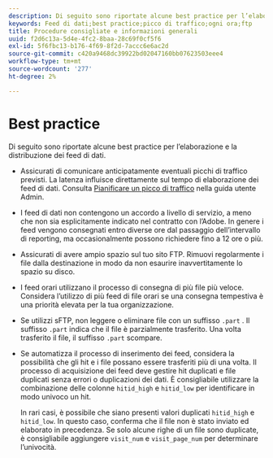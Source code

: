 ```yaml
---
description: Di seguito sono riportate alcune best practice per l’elaborazione e la distribuzione dei feed di dati.
keywords: Feed di dati;best practice;picco di traffico;ogni ora;ftp
title: Procedure consigliate e informazioni generali
uuid: f2d6c13a-5d4e-4fc2-8baa-28c69f0cf5f6
exl-id: 5f6fbc13-b176-4f69-8f2d-7accc6e6ac2d
source-git-commit: c420a9468dc39922bd02047160bb07623503eee4
workflow-type: tm+mt
source-wordcount: '277'
ht-degree: 2%

---
```


# Best practice

Di seguito sono riportate alcune best practice per l’elaborazione e la distribuzione dei feed di dati.

* Assicurati di comunicare anticipatamente eventuali picchi di traffico previsti. La latenza influisce direttamente sul tempo di elaborazione dei feed di dati. Consulta [Pianificare un picco di traffico](/help/admin/c-traffic-management/t-traffic-schedule-spike.md) nella guida utente Admin.

* I feed di dati non contengono un accordo a livello di servizio, a meno che non sia esplicitamente indicato nel contratto con l’Adobe. In genere i feed vengono consegnati entro diverse ore dal passaggio dell’intervallo di reporting, ma occasionalmente possono richiedere fino a 12 ore o più.

* Assicurati di avere ampio spazio sul tuo sito FTP. Rimuovi regolarmente i file dalla destinazione in modo da non esaurire inavvertitamente lo spazio su disco.

* I feed orari utilizzano il processo di consegna di più file più veloce. Considera l’utilizzo di più feed di file orari se una consegna tempestiva è una priorità elevata per la tua organizzazione.

* Se utilizzi sFTP, non leggere o eliminare file con un suffisso `.part` . Il suffisso `.part` indica che il file è parzialmente trasferito. Una volta trasferito il file, il suffisso `.part` scompare.

* Se automatizza il processo di inserimento dei feed, considera la possibilità che gli hit e i file possano essere trasferiti più di una volta. Il processo di acquisizione dei feed deve gestire hit duplicati e file duplicati senza errori o duplicazioni dei dati. È consigliabile utilizzare la combinazione delle colonne `hitid_high` e `hitid_low` per identificare in modo univoco un hit.

   In rari casi, è possibile che siano presenti valori duplicati `hitid_high` e `hitid_low`. In questo caso, conferma che il file non è stato inviato ed elaborato in precedenza. Se solo alcune righe di un file sono duplicate, è consigliabile aggiungere `visit_num` e `visit_page_num` per determinare l’univocità.
